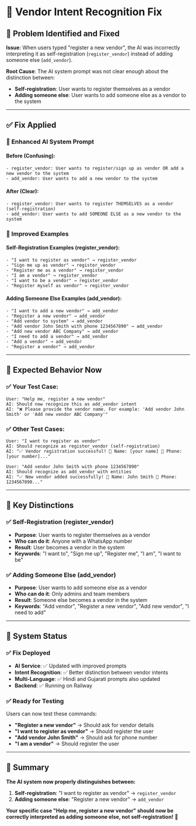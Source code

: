 # 🔧 Vendor Intent Recognition Fix

## 🎯 **Problem Identified and Fixed**

**Issue**: When users typed "register a new vendor", the AI was incorrectly interpreting it as self-registration (`register_vendor`) instead of adding someone else (`add_vendor`).

**Root Cause**: The AI system prompt was not clear enough about the distinction between:
- **Self-registration**: User wants to register themselves as a vendor
- **Adding someone else**: User wants to add someone else as a vendor to the system

---

## ✅ **Fix Applied**

### **🎯 Enhanced AI System Prompt**

#### **Before (Confusing)**:
```
- register_vendor: User wants to register/sign up as vendor OR add a new vendor to the system
- add_vendor: User wants to add a new vendor to the system
```

#### **After (Clear)**:
```
- register_vendor: User wants to register THEMSELVES as a vendor (self-registration)
- add_vendor: User wants to add SOMEONE ELSE as a new vendor to the system
```

### **🎯 Improved Examples**

#### **Self-Registration Examples (register_vendor)**:
```
- "I want to register as vendor" → register_vendor
- "Sign me up as vendor" → register_vendor
- "Register me as a vendor" → register_vendor
- "I am a vendor" → register_vendor
- "I want to be a vendor" → register_vendor
- "Register myself as vendor" → register_vendor
```

#### **Adding Someone Else Examples (add_vendor)**:
```
- "I want to add a new vendor" → add_vendor
- "Register a new vendor" → add_vendor
- "Add vendor to system" → add_vendor
- "Add vendor John Smith with phone 1234567890" → add_vendor
- "Add new vendor ABC Company" → add_vendor
- "I need to add a vendor" → add_vendor
- "Add a vendor" → add_vendor
- "Register a vendor" → add_vendor
```

---

## 📱 **Expected Behavior Now**

### **✅ Your Test Case**:
```
User: "Help me, register a new vendor"
AI: Should now recognize this as add_vendor intent
AI: "❌ Please provide the vendor name. For example: 'Add vendor John Smith' or 'Add new vendor ABC Company'"
```

### **✅ Other Test Cases**:
```
User: "I want to register as vendor"
AI: Should recognize as register_vendor (self-registration)
AI: "✅ Vendor registration successful! 👤 Name: [your name] 📱 Phone: [your number]..."

User: "Add vendor John Smith with phone 1234567890"
AI: Should recognize as add_vendor with entities
AI: "✅ New vendor added successfully! 👤 Name: John Smith 📱 Phone: 1234567890..."
```

---

## 🎯 **Key Distinctions**

### **✅ Self-Registration (register_vendor)**
- **Purpose**: User wants to register themselves as a vendor
- **Who can do it**: Anyone with a WhatsApp number
- **Result**: User becomes a vendor in the system
- **Keywords**: "I want to", "Sign me up", "Register me", "I am", "I want to be"

### **✅ Adding Someone Else (add_vendor)**
- **Purpose**: User wants to add someone else as a vendor
- **Who can do it**: Only admins and team members
- **Result**: Someone else becomes a vendor in the system
- **Keywords**: "Add vendor", "Register a new vendor", "Add new vendor", "I need to add"

---

## 🚀 **System Status**

### **✅ Fix Deployed**
- **AI Service**: ✅ Updated with improved prompts
- **Intent Recognition**: ✅ Better distinction between vendor intents
- **Multi-Language**: ✅ Hindi and Gujarati prompts also updated
- **Backend**: ✅ Running on Railway

### **✅ Ready for Testing**
Users can now test these commands:
- **"Register a new vendor"** → Should ask for vendor details
- **"I want to register as vendor"** → Should register the user
- **"Add vendor John Smith"** → Should ask for phone number
- **"I am a vendor"** → Should register the user

---

## 🎯 **Summary**

**The AI system now properly distinguishes between:**

1. **Self-registration**: "I want to register as vendor" → `register_vendor`
2. **Adding someone else**: "Register a new vendor" → `add_vendor`

**Your specific case "Help me, register a new vendor" should now be correctly interpreted as adding someone else, not self-registration!** 🎯 